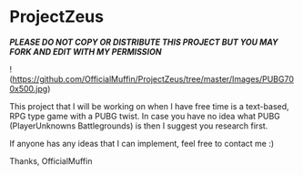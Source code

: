 # ProjectZeus
*****PLEASE DO NOT COPY OR DISTRIBUTE THIS PROJECT BUT YOU MAY FORK AND EDIT WITH MY PERMISSION*****

!(https://github.com/OfficialMuffin/ProjectZeus/tree/master/Images/PUBG700x500.jpg)


This project that I will be working on when I have free time is a text-based, RPG type game with a PUBG twist.
In case you have no idea what PUBG (PlayerUnknowns Battlegrounds) is then I suggest you research first.

If anyone has any ideas that I can implement, feel free to contact me :)

Thanks,
OfficialMuffin


